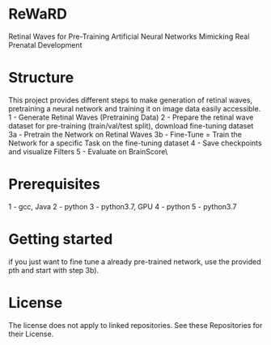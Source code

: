 # ReWaRD
Retinal Waves for Pre-Training Artificial Neural Networks Mimicking Real Prenatal Development

# Structure
This project provides different steps to make generation of retinal waves, pretraining a neural network and training it on image data easily accessible.
1 - Generate Retinal Waves (Pretraining Data)
2 - Prepare the retinal wave dataset for pre-training (train/val/test split), download fine-tuning dataset
3a - Pretrain the Network on Retinal Waves
3b - Fine-Tune = Train the Network for a specific Task on the fine-tuning dataset
4 - Save checkpoints and visualize Filters
5 - Evaluate on BrainScore\

# Prerequisites

1 - gcc, Java
2 - python
3 - python3.7, GPU
4 - python
5 - python3.7


# Getting started
if you just want to fine tune a already pre-trained network, use the provided pth and start with step 3b).

# License
The license does not apply to linked repositories. See these Repositories for their License.
